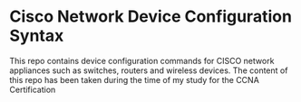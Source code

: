 # Cisco Network Device Configuration Syntax

This repo contains device configuration commands for CISCO network appliances such as switches, routers and wireless devices. The content of this repo has been taken during the time of my study for the CCNA Certification


